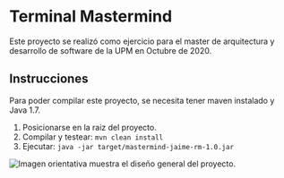 # Terminal Mastermind

Este proyecto se realizó como ejercicio para el master de arquitectura y desarrollo de software de la UPM en Octubre de 2020.

## Instrucciones
Para poder compilar este proyecto, se necesita tener maven instalado y Java 1.7.

1. Posicionarse en la raiz del proyecto.
2. Compilar y testear: `mvn clean install`
3. Ejecutar: `java -jar target/mastermind-jaime-rm-1.0.jar`

![Imagen orientativa muestra el diseño general del proyecto.
](design/design.png)

